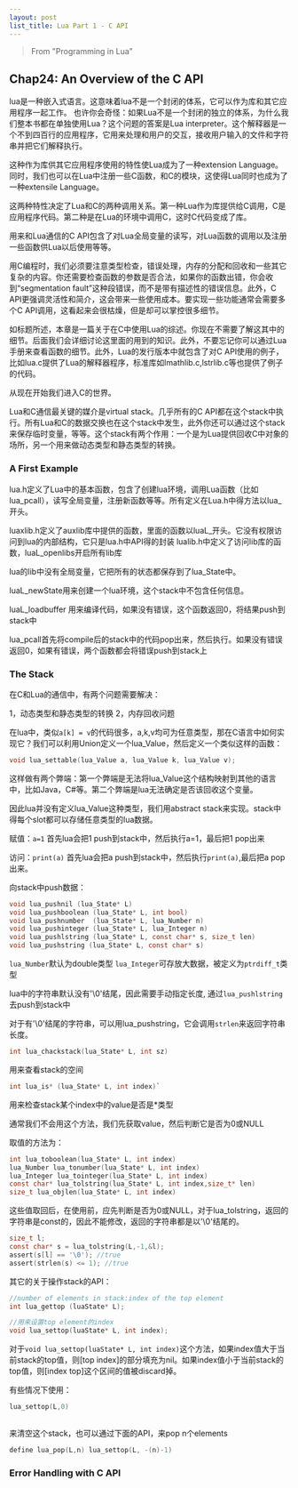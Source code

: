 ```yaml
---
layout: post
list_title: Lua Part 1 - C API
---
```


<em>  </em>

> From "Programming in Lua"

<h2 id="24">Chap24: An Overview of the C API</h2>

lua是一种嵌入式语言。这意味着lua不是一个封闭的体系，它可以作为库和其它应用程序一起工作。
也许你会奇怪：如果Lua不是一个封闭的独立的体系，为什么我们整本书都在单独使用Lua？这个问题的答案是Lua interpreter。这个解释器是一个不到四百行的应用程序，它用来处理和用户的交互，接收用户输入的文件和字符串并把它们解释执行。

这种作为库供其它应用程序使用的特性使Lua成为了一种extension Language。同时，我们也可以在Lua中注册一些C函数，和C的模块，这使得Lua同时也成为了一种extensile Language。

这两种特性决定了Lua和C的两种调用关系。第一种Lua作为库提供给C调用，C是应用程序代码。第二种是在Lua的环境中调用C，这时C代码变成了库。

用来和Lua通信的C API包含了对Lua全局变量的读写，对Lua函数的调用以及注册一些函数供Lua以后使用等等。

用C编程时，我们必须要注意类型检查，错误处理，内存的分配和回收和一些其它复杂的内容。你还需要检查函数的参数是否合法，如果你的函数出错，你会收到“segmentation fault”这种段错误，而不是带有描述性的错误信息。此外，C API更强调灵活性和简介，这会带来一些使用成本。要实现一些功能通常会需要多个C API调用，这看起来会很枯燥，但是却可以掌控很多细节。

如标题所述，本章是一篇关于在C中使用Lua的综述。你现在不需要了解这其中的细节。后面我们会详细讨论这里面的用到的知识。此外，不要忘记你可以通过Lua手册来查看函数的细节。此外，Lua的发行版本中就包含了对C API使用的例子，比如lua.c提供了Lua的解释器程序，标准库如lmathlib.c,lstrlib.c等也提供了例子的代码。

从现在开始我们进入C的世界。

Lua和C通信最关键的媒介是virtual stack。几乎所有的C API都在这个stack中执行。所有Lua和C的数据交换也在这个stack中发生，此外你还可以通过这个stack来保存临时变量，等等。这个stack有两个作用：一个是为Lua提供回收C中对象的场所，另一个用来做动态类型和静态类型的转换。

### A First Example

lua.h定义了Lua中的基本函数，包含了创建lua环境，调用Lua函数（比如lua_pcall），读写全局变量，注册新函数等等。所有定义在Lua.h中得方法以lua_开头。

luaxlib.h定义了auxlib库中提供的函数，里面的函数以luaL_开头。它没有权限访问到lua的内部结构，它只是lua.h中API得的封装
lualib.h中定义了访问lib库的函数，luaL_openlibs开启所有lib库

lua的lib中没有全局变量，它把所有的状态都保存到了lua_State中。

luaL_newState用来创建一个lua环境，这个stack中不包含任何信息。

luaL_loadbuffer 用来编译代码，如果没有错误，这个函数返回0，将结果push到stack中

lua_pcall首先将compile后的stack中的代码pop出来，然后执行。如果没有错误返回0，如果有错误，两个函数都会将错误push到stack上

### The Stack

在C和Lua的通信中，有两个问题需要解决：

1，动态类型和静态类型的转换
2，内存回收问题

在lua中，类似`a[k] = v`的代码很多，a,k,v均可为任意类型，那在C语言中如何实现它？我们可以利用Union定义一个lua_Value，然后定义一个类似这样的函数：

```c
void lua_settable(lua_Value a, lua_Value k, lua_Value v);
```

这样做有两个弊端：第一个弊端是无法将lua_Value这个结构映射到其他的语言中，比如Java，C#等。第二个弊端是lua无法确定是否该回收这个变量。

因此lua并没有定义lua_Value这种类型，我们用abstract stack来实现。stack中得每个slot都可以存储任意类型的lua数据。

赋值：`a=1`
首先lua会把1 push到stack中，然后执行a=1，最后把1 pop出来

访问：`print(a)`
首先lua会把a push到stack中，然后执行`print(a)`,最后把a pop出来。

向stack中push数据：

```c
void lua_pushnil (lua_State* L)
void lua_pushboolean (lua_State* L, int bool)
void lua_pushnumber  (lua_State* L, lua_Number n)
void lua_pushinteger (lua_State* L, lua_Integer n)
void lua_pushlstring (lua_State* L, const char* s, size_t len)
void lua_pushstring (lua_State* L, const char* s)

```

`lua_Number`默认为double类型
`lua_Integer`可存放大数据，被定义为`ptrdiff_t`类型

lua中的字符串默认没有'\0'结尾，因此需要手动指定长度, 通过`lua_pushlstring`去push到stack中

对于有'\0'结尾的字符串，可以用lua_pushstring，它会调用`strlen`来返回字符串长度。

```c
int lua_chackstack(lua_State* L, int sz)
```

用来查看stack的空间

```c
int lua_is* (lua_State* L, int index)`
```

用来检查stack某个index中的value是否是*类型

通常我们不会用这个方法，我们先获取value，然后判断它是否为0或NULL

取值的方法为：

```c
int lua_toboolean(lua_State* L, int index)
lua_Number lua_tonumber(lua_State* L, int index)
lua_Integer lua_tointeger(lua_State* L, int index)
const char* lua_tolstring(lua_State* L, int index,size_t* len)
size_t lua_objlen(lua_State* L, int index)

```

这些值取回后，在使用前，应先判断是否为0或NULL，对于lua_tolstring，返回的字符串是const的，因此不能修改，返回的字符串都是以'\0'结尾的。

```c
size_t l;
const char* s = lua_tolstring(L,-1,&l);
assert(s[l] == '\0'); //true
assert(strlen(s) <= 1); //true
```

其它的关于操作stack的API：

```c
//number of elements in stack:index of the top element
int lua_gettop (luaState* L);

//用来设置top element的index
void lua_settop(luaState* L, int index);


```

对于`void lua_settop(luaState* L, int index)`这个方法，如果index值大于当前stack的top值，则[top index]的部分填充为nil。如果index值小于当前stack的top值，则[index top]这个区间的值被discard掉。

有些情况下使用：

```c
lua_settop(L,0)
	
```
来清空这个stack，也可以通过下面的API，来pop n个elements

```c
define lua_pop(L,n) lua_settop(L, -(n)-1)

```
### Error Handling with C API


